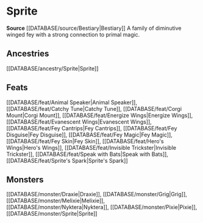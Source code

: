 ﻿---
id: '238'
name: Sprite
rarity: Common
rus_type_level: null
source: '[[DATABASE/source/Bestiary|Bestiary]]'
trait:
- Sprite
type: Trait

---
# Sprite

**Source** [[DATABASE/source/Bestiary|Bestiary]]
A family of diminutive winged fey with a strong connection to primal magic.

## Ancestries

[[DATABASE/ancestry/Sprite|Sprite]]

## Feats

[[DATABASE/feat/Animal Speaker|Animal Speaker]], [[DATABASE/feat/Catchy Tune|Catchy Tune]], [[DATABASE/feat/Corgi Mount|Corgi Mount]], [[DATABASE/feat/Energize Wings|Energize Wings]], [[DATABASE/feat/Evanescent Wings|Evanescent Wings]], [[DATABASE/feat/Fey Cantrips|Fey Cantrips]], [[DATABASE/feat/Fey Disguise|Fey Disguise]], [[DATABASE/feat/Fey Magic|Fey Magic]], [[DATABASE/feat/Fey Skin|Fey Skin]], [[DATABASE/feat/Hero's Wings|Hero's Wings]], [[DATABASE/feat/Invisible Trickster|Invisible Trickster]], [[DATABASE/feat/Speak with Bats|Speak with Bats]], [[DATABASE/feat/Sprite's Spark|Sprite's Spark]]

## Monsters

[[DATABASE/monster/Draxie|Draxie]], [[DATABASE/monster/Grig|Grig]], [[DATABASE/monster/Melixie|Melixie]], [[DATABASE/monster/Nyktera|Nyktera]], [[DATABASE/monster/Pixie|Pixie]], [[DATABASE/monster/Sprite|Sprite]]